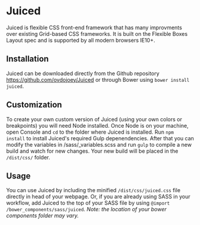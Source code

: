 # Juiced

Juiced is flexible CSS front-end framework that has many improvments over 
existing Grid-based CSS frameworks.  It is built on the Flexible Boxes
 Layout spec and is supported by all modern browsers IE10+.


## Installation

Juiced can be downloaded directly from the Github repository <https://github.com/ovdojoey/Juiced> or through Bower using `bower install juiced`.  


## Customization

To create your own custom version of Juiced (using your own colors or breakpoints) you will need Node installed.  Once Node is on your machine, open Console and `cd` to the folder where Juiced is installed. Run `npm install` to install Juiced's required Gulp depenendencies.  After that you can modify the variables in /sass/_variables.scss and run `gulp` to compile a new build and watch for new changes.  Your new build will be placed in the `/dist/css/` folder.

## Usage

You can use Juiced by including the minified `/dist/css/juiced.css` file directly in head of your webpage. Or, if you are already using SASS in your workflow, add Juiced to the top of your SASS file by using `@import /bower_components/sass/juiced`. *Note: the location of your bower components folder may vary.*  